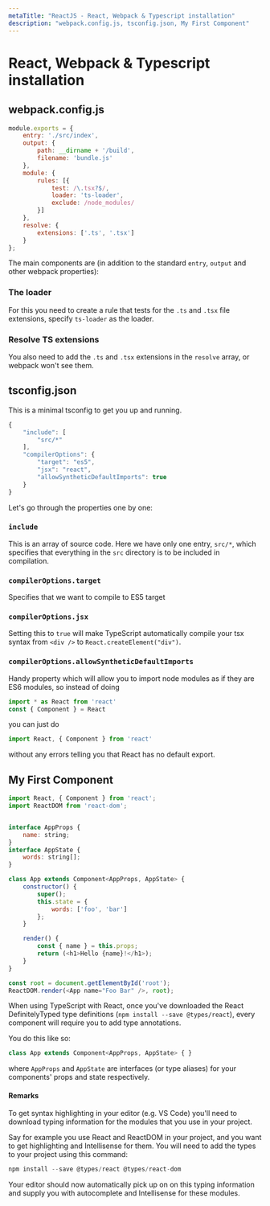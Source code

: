 ```yaml
---
metaTitle: "ReactJS - React, Webpack & Typescript installation"
description: "webpack.config.js, tsconfig.json, My First Component"
---
```


# React, Webpack & Typescript installation




## webpack.config.js


```js
module.exports = {
    entry: './src/index',
    output: {
        path: __dirname + '/build',
        filename: 'bundle.js'
    },
    module: {
        rules: [{
            test: /\.tsx?$/,
            loader: 'ts-loader',
            exclude: /node_modules/
        }]
    },
    resolve: {
        extensions: ['.ts', '.tsx']
    }
};

```

The main components are (in addition to the standard `entry`, `output` and other webpack properties):

### The loader

For this you need to create a rule that tests for the `.ts` and `.tsx` file extensions, specify `ts-loader` as the loader.

### Resolve TS extensions

You also need to add the `.ts` and `.tsx` extensions in the `resolve` array, or webpack won't see them.



## tsconfig.json


This is a minimal tsconfig to get you up and running.

```js
{
    "include": [
        "src/*"
    ],
    "compilerOptions": {
        "target": "es5",
        "jsx": "react",
        "allowSyntheticDefaultImports": true
    }
}

```

Let's go through the properties one by one:

### `include`

This is an array of source code. Here we have only one entry, `src/*`, which specifies that everything in the `src` directory is to be included in compilation.

### `compilerOptions.target`

Specifies that we want to compile to ES5 target

### `compilerOptions.jsx`

Setting this to `true` will make TypeScript automatically compile your tsx syntax from `<div />` to `React.createElement("div")`.

### `compilerOptions.allowSyntheticDefaultImports`

Handy property which will allow you to import node modules as if they are ES6 modules, so instead of doing

```js
import * as React from 'react'
const { Component } = React

```

you can just do

```js
import React, { Component } from 'react'

```

without any errors telling you that React has no default export.



## My First Component


```js
import React, { Component } from 'react';
import ReactDOM from 'react-dom';


interface AppProps {
    name: string;
}
interface AppState {
    words: string[];
}

class App extends Component<AppProps, AppState> {
    constructor() {
        super();
        this.state = {
            words: ['foo', 'bar']
        };
    }

    render() {
        const { name } = this.props;
        return (<h1>Hello {name}!</h1>);
    }
}

const root = document.getElementById('root');
ReactDOM.render(<App name="Foo Bar" />, root);

```

When using TypeScript with React, once you've downloaded the React DefinitelyTyped type definitions (`npm install --save @types/react`), every component will require you to add type annotations.

You do this like so:

```js
class App extends Component<AppProps, AppState> { }

```

where `AppProps` and `AppState` are interfaces (or type aliases) for your components' props and state respectively.



#### Remarks


To get syntax highlighting in your editor (e.g. VS Code) you'll need to download typing information for the modules that you use in your project.

Say for example you use React and ReactDOM in your project, and you want to get highlighting and Intellisense for them. You will need to add the types to your project using this command:

```js
npm install --save @types/react @types/react-dom

```

Your editor should now automatically pick up on on this typing information and supply you with autocomplete and Intellisense for these modules.

